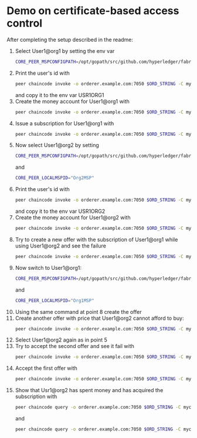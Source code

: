 # Demo on certificate-based access control

After completing the setup described in the readme:
1.  Select User1@org1 by setting the env var  
    ```bash
    CORE_PEER_MSPCONFIGPATH=/opt/gopath/src/github.com/hyperledger/fabric/peer/crypto/peerOrganizations/org1.example.com/users/User1@org1.example.com/msp
    ```  
2.  Print the user's id with  
    ```bash
    peer chaincode invoke -o orderer.example.com:7050 $ORD_STRING -C mychannel -n offers $PEER_STRING -c '{"Args":["PrintCert"]}' --waitForEvent
    ```  
    and copy it to the env var USR1ORG1
3.  Create the money account for User1@org1 with  
    ```bash
    peer chaincode invoke -o orderer.example.com:7050 $ORD_STRING -C mychannel -n money $PEER_STRING -c '{"Args":["NewMoneyAccount", '"\"$USR1ORG1\""', "0", "2020-04-01T15:00:00Z", "2020-06-01T15:00:00Z"]}' --waitForEvent
    ```
4.  Issue a subscription for User1@org1 with  
    ```bash
    peer chaincode invoke -o orderer.example.com:7050 $ORD_STRING -C mychannel -n subscriptions $PEER_STRING -c '{"Args":["IssueSubscription", '"\"$USR1ORG1\""', "Prov1", "Prov1", "2020-04-02T15:00:00Z", "2020-07-02T15:00:00Z"]}' --waitForEvent
    ```
5.  Now select User1@org2 by setting  
    ```bash
    CORE_PEER_MSPCONFIGPATH=/opt/gopath/src/github.com/hyperledger/fabric/peer/crypto/peerOrganizations/org2.example.com/users/User1@org2.example.com/msp
    ```  
    and  
    ```bash
    CORE_PEER_LOCALMSPID="Org2MSP"
    ```
6.  Print the user's id with  
    ```bash
    peer chaincode invoke -o orderer.example.com:7050 $ORD_STRING -C mychannel -n offers $PEER_STRING -c '{"Args":["PrintCert"]}' --waitForEvent
    ```  
    and copy it to the env var USR1ORG2
7.  Create the money account for User1@org2 with  
    ```bash
    peer chaincode invoke -o orderer.example.com:7050 $ORD_STRING -C mychannel -n money $PEER_STRING -c '{"Args":["NewMoneyAccount", '"\"$USR1ORG2\""', "100", "2020-04-01T15:00:00Z", "2020-06-01T15:00:00Z"]}' --waitForEvent
    ```
8.  Try to create a new offer with the subscription of User1@org1 while using User1@org2 and see the failure  
    ```bash
    peer chaincode invoke -o orderer.example.com:7050 $ORD_STRING -C mychannel -n offers $PEER_STRING -c '{"Args":["NewOffer", "Prov1", "Prov1", "2020-04-02T15:00:00Z", "2020-05-02T15:00:00Z", "30"]}' --waitForEvent
    ```
9.  Now switch to User1@org1:  
    ```bash
    CORE_PEER_MSPCONFIGPATH=/opt/gopath/src/github.com/hyperledger/fabric/peer/crypto/peerOrganizations/org1.example.com/users/User1@org1.example.com/msp"
    ```  
    and  
    ```bash
    CORE_PEER_LOCALMSPID="Org1MSP"
    ```
10. Using the same command at point 8 create the offer  
11. Create another offer with price that User1@org2 cannot afford to buy:  
    ```bash
    peer chaincode invoke -o orderer.example.com:7050 $ORD_STRING -C mychannel -n offers $PEER_STRING -c '{"Args":["NewOffer", "Prov1", "Prov1", "2020-05-03T15:00:00Z", "2020-05-04T15:00:00Z", "120"]}' --waitForEvent
    ```
12. Select User1@org2 again as in point 5  
13. Try to accept the second offer and see it fail with  
    ```bash
    peer chaincode invoke -o orderer.example.com:7050 $ORD_STRING -C mychannel -n offers $PEER_STRING -c '{"Args":["AcceptOffer", '"\"$USR1ORG1\""', "Prov1", "2020-05-03T15:00:00Z"]}' --waitForEvent
    ```
14. Accept the first offer with  
    ```bash
    peer chaincode invoke -o orderer.example.com:7050 $ORD_STRING -C mychannel -n offers $PEER_STRING -c '{"Args":["AcceptOffer", '"\"$USR1ORG1\""', "Prov1", "2020-04-02T15:00:00Z"]}' --waitForEvent
    ```
15. Show that Usr1@org2 has spent money and has acquired the subscription with  
    ```bash
    peer chaincode query -o orderer.example.com:7050 $ORD_STRING -C mychannel -n money -c '{"Args":["GetMoneyAccount", '"\"$USR1ORG2\""']}'
    ```  
    and  
    ```bash
    peer chaincode query -o orderer.example.com:7050 $ORD_STRING -C mychannel -n subscriptions -c '{"Args":["GetInfoUser", '"\"$USR1ORG2\""', "Prov1"]}'
    ```
